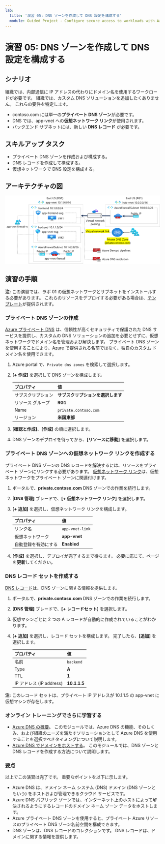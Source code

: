 ```yaml
---
lab:
  title: '演習 05: DNS ゾーンを作成して DNS 設定を構成する'
  module: Guided Project - Configure secure access to workloads with Azure virtual networking services
---
```


# 演習 05: DNS ゾーンを作成して DNS 設定を構成する

## シナリオ

組織では、内部通信に IP アドレスの代わりにドメイン名を使用するワークロードが必要です。  組織では、カスタム DNS ソリューションを追加したくありません。 これらの要件を特定します。
+ contoso.com には単一の**プライベート DNS ゾーン**が必要です。
+ DNS では、app-vnet への**仮想ネットワーク リンク**が使用されます。 
+ バックエンド サブネットには、新しい **DNS レコード** が必要です。 

## スキルアップ タスク

+ プライベート DNS ゾーンを作成および構成する。
+ DNS レコードを作成して構成する。
+ 仮想ネットワークで DNS 設定を構成する。
  
## アーキテクチャの図

![仮想ネットワークにリンクされた Azure DNS の図。](../Media/task-5.png)



## 演習の手順

**注:** この演習では、ラボ 01 の仮想ネットワークとサブネットをインストールする必要があります。 これらのリソースをデプロイする必要がある場合は、[テンプレート](https://github.com/MicrosoftLearning/Configure-secure-access-to-workloads-with-Azure-virtual-networking-services/blob/main/Allfiles/Labs/All-Labs/create-vnet-subnets-template.json)が提供されます。

### プライベート DNS ゾーンの作成

[Azure プライベート DNS](https://learn.microsoft.com/azure/dns/private-dns-overview) は、信頼性が高くセキュリティで保護された DNS サービスを提供し、カスタムの DNS ソリューションの追加を必要とせずに、仮想ネットワークでドメイン名を管理および解決します。 プライベート DNS ゾーンを使用することにより、Azure で提供される名前ではなく、独自のカスタム ドメイン名を使用できます。

1. Azure portal で、`Private dns zones` を検索して選択します。

1. **[+ 作成]** を選択して DNS ゾーンを構成します。 

    | プロパティ       | 値                        |
    | :------------- | :--------------------------- |
    | サブスクリプション   | **サブスクリプションを選択します** |
    | リソース グループ | **RG1**                      |
    | Name           | `private.contoso.com`              |
    | リージョン         | **米国東部**                  |

1. **[確認と作成]**、**[作成]** の順に選択します。

1. DNS ゾーンのデプロイを待ってから、**[リソースに移動]** を選択します。 

### プライベート DNS ゾーンへの仮想ネットワーク リンクを作成する

プライベート DNS ゾーンの DNS レコードを解決するには、リソースをプライベート ゾーンにリンクする必要があります。 [仮想ネットワーク リンク](https://learn.microsoft.com/azure/dns/private-dns-virtual-network-links)は、仮想ネットワークをプライベート ゾーンに関連付けます。

1. ポータルで、**private.contoso.com** DNS ゾーンでの作業を続行します。 

1. **[DNS 管理]** ブレードで、**[+ 仮想ネットワーク リンク]** を選択します。

1. **[+ 追加]** を選択し、仮想ネットワーク リンクを構成します。 

    | プロパティ                 | 値             |
    | :----------------------- | :---------------- |
    | リンク名                | `app-vnet-link` |
    | 仮想ネットワーク          | **app-vnet**      |
    | 自動登録を有効にする | **Enabled**       |

1. **[作成]** を選択し、デプロイが完了するまで待ちます。 必要に応じて、ページを**更新**してください。 

### DNS レコード セットを作成する

[DNS レコード](https://learn.microsoft.com/en-us/azure/dns/dns-zones-records#dns-records)は、DNS ゾーンに関する情報を提供します。 

1. ポータルで、**private.contoso.com** DNS ゾーンでの作業を続行します。 

1. **[DNS 管理]** ブレードで、**[+ レコードセット]** を選択します。

1. 仮想マシンごとに 2 つの A レコードが自動的に作成されていることがわかります。 

1. **[+ 追加]** を選択し、レコード セットを構成します。 完了したら、**[追加]** を選択します。 
   
    | プロパティ   | 値        |
    | :--------- | :----------- |
    | 名前       | `backend`    |
    | Type       | **A**        |
    | TTL        | **1**        |
    | IP アドレス (IP address) | **10.1.1.5** |

**注:** このレコード セットは、プライベート IP アドレスが 10.1.1.5 の app-vnet に仮想マシンが存在します。

### オンライン トレーニングでさらに学習する

+ [Azure DNS の概要](https://learn.microsoft.com/training/modules/intro-to-azure-dns/)。 このモジュールでは、Azure DNS の機能、そのしくみ、および組織のニーズを満たすソリューションとして Azure DNS を使用することを選択すべきタイミングについて説明します。
+ [Azure DNS でドメインをホストする](https://learn.microsoft.com/training/modules/host-domain-azure-dns/)。 このモジュールでは、DNS ゾーンと DNS レコードを作成する方法について説明します。

### 要点

以上でこの演習は完了です。 重要なポイントを以下に示します。

+ Azure DNS は、ドメイン ネーム システム (DNS) ドメイン (DNS ゾーンともいう) をホストおよび管理できるクラウド サービスです。 
+ Azure DNS パブリック ゾーンでは、インターネット上のホストによって解決されるようにするレコードのドメイン ネーム ゾーン データをホストします。
+ Azure プライベート DNS ゾーンを使用すると、プライベート Azure リソースのプライベート DNS ゾーン名前空間を構成できます。
+ DNS ゾーンは、DNS レコードのコレクションです。 DNS レコードは、ドメインに関する情報を提供します。
